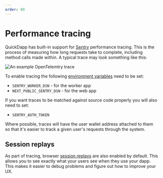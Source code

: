 ```yaml
---
order: 89
---
```


# Performance tracing

QuickDapp has built-in support for [Sentry](https://sentry.io/) performance tracing. This is the process of measuring how long requests take to complete, including method calls made within. A typical trace may look something like this:

![An example OpenTelemtry trace](/static/trace.png)

To enable tracing the following [environment variables](../environment-variables.md) need to be set:

* `SENTRY_WORKER_DSN` - for the worker app
* `NEXT_PUBLIC_SENTRY_DSN` - for the web app

If you want traces to be matched against source code properly you will also need to set:

* `SENTRY_AUTH_TOKEN`

Where possible, traces will have the user wallet address attached to them so that it's easier to track a given user's requests through the system.

## Session replays 

As part of tracing, browser [session replays](https://docs.sentry.io/product/explore/session-replay/) are also enabled by default. This allows you to see exactly what your users see when they use your dapp. This makes it easier to debug problems and figure out how to improve your UX.

